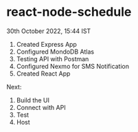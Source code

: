 # react-node-schedule

30th October 2022, 15:44 IST
1. Created Express App 
2. Configured MondoDB Atlas 
3. Testing API with Postman
4. Configured Nexmo for SMS Notification
5. Created React App 


Next:
1. Build the UI 
2. Connect with API
3. Test
4. Host

